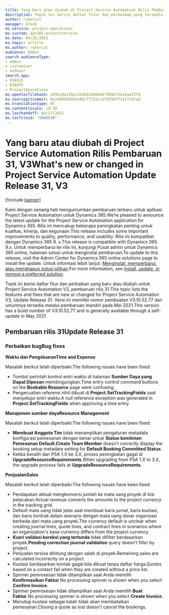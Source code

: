 ```yaml
---
title: Yang baru atau diubah di Project Service Automation Rilis Pembaruan 31, V3
description: Topik ini berisi daftar fitur dan perbaikan yang tersedia di Project Service Automation V3, pembaruan rilis 31, V3.
author: ruhercul
manager: kfend
ms.service: project-operations
ms.custom: dyn365-projectservice
ms.date: 04/26/2021
ms.topic: article
ms.author: ruhercul
audience: Admin
search.audienceType:
- admin
- customizer
- enduser
search.app:
- D365CE
- D365PS
- ProjectOperations
ms.openlocfilehash: a595c0a129ac35d3416984e57908e73e1eaef2fd
ms.sourcegitcommit: 6e1498502461e86cff722ccaf8795ff11c7c47ad
ms.translationtype: HT
ms.contentlocale: id-ID
ms.lasthandoff: 04/27/2021
ms.locfileid: "5945539"
---
```

# <a name="whats-new-or-changed-in-project-service-automation-update-release-31-v3"></a><span data-ttu-id="fc4ca-103">Yang baru atau diubah di Project Service Automation Rilis Pembaruan 31, V3</span><span class="sxs-lookup"><span data-stu-id="fc4ca-103">What's new or changed in Project Service Automation Update Release 31, V3</span></span>

[!include [banner](../includes/psa-now-project-operations.md)]

<span data-ttu-id="fc4ca-104">Kami dengan senang hati mengumumkan pembaruan terbaru untuk aplikasi Project Service Automation untuk Dynamics 365.</span><span class="sxs-lookup"><span data-stu-id="fc4ca-104">We’re pleased to announce the latest update for the Project Service Automation application for Dynamics 365.</span></span> <span data-ttu-id="fc4ca-105">Rilis ini mencakup beberapa peningkatan penting untuk kualitas, kinerja, dan kegunaan.</span><span class="sxs-lookup"><span data-stu-id="fc4ca-105">This release includes some important improvements to quality, performance, and usability.</span></span> <span data-ttu-id="fc4ca-106">Rilis ini kompatibel dengan Dynamics 365 9. x.</span><span class="sxs-lookup"><span data-stu-id="fc4ca-106">This release is compatible with Dynamics 365 9.x.</span></span> <span data-ttu-id="fc4ca-107">Untuk memperbarui ke rilis ini, kunjungi Pusat admin untuk Dynamics 365 online, halaman solusi untuk menginstal pembaruan.</span><span class="sxs-lookup"><span data-stu-id="fc4ca-107">To update to this release, visit the Admin Center for Dynamics 365 online solutions page to install the update.</span></span> <span data-ttu-id="fc4ca-108">Untuk informasi lebih lanjut: [Menginstal, memperbarui, atau menghapus solusi pilihan](/power-platform/admin/install-remove-preferred-solution).</span><span class="sxs-lookup"><span data-stu-id="fc4ca-108">For more information, see [Install, update, or remove a preferred solution](/power-platform/admin/install-remove-preferred-solution).</span></span>

<span data-ttu-id="fc4ca-109">Topik ini berisi daftar fitur dan perbaikan yang baru atau diubah untuk Project Service Automation V3, pembaruan rilis 31.</span><span class="sxs-lookup"><span data-stu-id="fc4ca-109">This topic lists the features and fixes that are new or changed for Project Service Automation V3, Update Release 31.</span></span> <span data-ttu-id="fc4ca-110">Versi ini memiliki nomor pembuatan V3.10.52.77 dan umumnya tersedia melalui pembaruan mandiri pada Mei 2021.</span><span class="sxs-lookup"><span data-stu-id="fc4ca-110">This version has a build number of V3.10.52.77 and is generally available through a self-update in May 2021.</span></span>

## <a name="update-release-31"></a><span data-ttu-id="fc4ca-111">Pembaruan rilis 31</span><span class="sxs-lookup"><span data-stu-id="fc4ca-111">Update Release 31</span></span>

### <a name="bug-fixes"></a><span data-ttu-id="fc4ca-112">Perbaikan bug</span><span class="sxs-lookup"><span data-stu-id="fc4ca-112">Bug fixes</span></span>

<span data-ttu-id="fc4ca-113">**Waktu dan Pengeluaran**</span><span class="sxs-lookup"><span data-stu-id="fc4ca-113">**Time and Expense**</span></span>

<span data-ttu-id="fc4ca-114">Masalah berikut telah diperbaiki:</span><span class="sxs-lookup"><span data-stu-id="fc4ca-114">The following issues have been fixed:</span></span>

- <span data-ttu-id="fc4ca-115">Tombol perintah kontrol entri waktu di halaman **Sumber Daya yang Dapat Dipesan** membingungkan.</span><span class="sxs-lookup"><span data-stu-id="fc4ca-115">Time entry control command buttons on the **Bookable Resource** page were confusing.</span></span>
- <span data-ttu-id="fc4ca-116">Pengecualian referensi nihil dibuat di **Project.SetTrackingFields** saat menyetujui entri waktu.</span><span class="sxs-lookup"><span data-stu-id="fc4ca-116">A null reference exception was generated in **Project.SetTrackingFields** when approving a time entry.</span></span>

<span data-ttu-id="fc4ca-117">**Manajemen sumber daya**</span><span class="sxs-lookup"><span data-stu-id="fc4ca-117">**Resource Management**</span></span>

<span data-ttu-id="fc4ca-118">Masalah berikut telah diperbaiki:</span><span class="sxs-lookup"><span data-stu-id="fc4ca-118">The following issues have been fixed:</span></span>

- <span data-ttu-id="fc4ca-119">**Membuat Anggota Tim** tidak menampilkan pengaturan metadata konfigurasi pemesanan dengan benar untuk **Status komitmen Pemesanan Default**.</span><span class="sxs-lookup"><span data-stu-id="fc4ca-119">**Create Team Member** doesn't correctly display the booking setup metadata setting for **Default Booking Committed Status**.</span></span>
- <span data-ttu-id="fc4ca-120">Ketika beralih dari PSA 1.X ke 3.X, proses peningkatan gagal di **UpgradeResourceRequirements**.</span><span class="sxs-lookup"><span data-stu-id="fc4ca-120">When upgrading from PSA 1.X to 3.X, the upgrade process fails at **UpgradeResourceRequirements**.</span></span>


<span data-ttu-id="fc4ca-121">**Penjualan**</span><span class="sxs-lookup"><span data-stu-id="fc4ca-121">**Sales**</span></span>

<span data-ttu-id="fc4ca-122">Masalah berikut telah diperbaiki:</span><span class="sxs-lookup"><span data-stu-id="fc4ca-122">The following issues have been fixed:</span></span>

- <span data-ttu-id="fc4ca-123">Pendapatan aktual mengkonversi jumlah ke mata uang proyek di kisi pelacakan.</span><span class="sxs-lookup"><span data-stu-id="fc4ca-123">Actual revenue converts the amounts to the project currency in the tracking grid.</span></span>
- <span data-ttu-id="fc4ca-124">Default mata uang tidak jelas saat membuat baris jurnal, baris kuotasi, dan baris kontrak dalam skenario dengan mata uang dasar organisasi berbeda dari mata uang proyek.</span><span class="sxs-lookup"><span data-stu-id="fc4ca-124">The currency default is unclear when creating journal lines, quote lines, and contract lines in scenarios where an organization's base currency differs from the project currency.</span></span>
- <span data-ttu-id="fc4ca-125">**Kueri validasi koreksi yang tertunda** tidak difilter berdasarkan proyek.</span><span class="sxs-lookup"><span data-stu-id="fc4ca-125">**Pending correction journal validation** query doesn't filter by project.</span></span>
- <span data-ttu-id="fc4ca-126">Penjualan tersisa dihitung dengan salah di proyek.</span><span class="sxs-lookup"><span data-stu-id="fc4ca-126">Remaining sales are calculated incorrectly on a project.</span></span>
- <span data-ttu-id="fc4ca-127">Kuotasi berdasarkan kontak gagal bila dibuat tanpa daftar harga.</span><span class="sxs-lookup"><span data-stu-id="fc4ca-127">Quotes based on a contact fail when they are created without a price list.</span></span>
- <span data-ttu-id="fc4ca-128">Spinner pemrosesan tidak ditampilkan saat Anda memilih **Konfirmasikan Faktur**.</span><span class="sxs-lookup"><span data-stu-id="fc4ca-128">No processing spinner is shown when you select **Confirm Invoice**.</span></span>
- <span data-ttu-id="fc4ca-129">Spinner pemrosesan tidak ditampilkan saat Anda memilih **Buat Faktur**.</span><span class="sxs-lookup"><span data-stu-id="fc4ca-129">No processing spinner is shown when you select **Create Invoice**.</span></span>
- <span data-ttu-id="fc4ca-130">Menutup kuotasi sebagai kalah tidak akan membatalkan pemesanan.</span><span class="sxs-lookup"><span data-stu-id="fc4ca-130">Closing a quote as lost doesn't cancel the bookings.</span></span>







